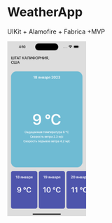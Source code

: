 # WeatherApp
UIKit + Alamofire + Fabrica +MVP

<img src="https://github.com/PollyVern/WeatherApp/blob/master/Screen%20Shot.png" height="400" width="180">

